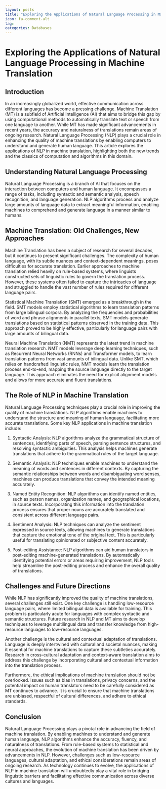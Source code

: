 ```yaml
---
layout: posts
title: "Exploring the Applications of Natural Language Processing in Machine Translation"
icon: fa-comment-alt
tag:      
categories: Databases
---
```



# Exploring the Applications of Natural Language Processing in Machine Translation

## Introduction

In an increasingly globalized world, effective communication across different languages has become a pressing challenge. Machine Translation (MT) is a subfield of Artificial Intelligence (AI) that aims to bridge this gap by using computational methods to automatically translate text or speech from one language to another. While MT has made significant advancements in recent years, the accuracy and naturalness of translations remain areas of ongoing research. Natural Language Processing (NLP) plays a crucial role in enhancing the quality of machine translations by enabling computers to understand and generate human language. This article explores the applications of NLP in machine translation, highlighting both the new trends and the classics of computation and algorithms in this domain.

## Understanding Natural Language Processing

Natural Language Processing is a branch of AI that focuses on the interaction between computers and human language. It encompasses a range of tasks, including syntactic and semantic analysis, speech recognition, and language generation. NLP algorithms process and analyze large amounts of language data to extract meaningful information, enabling machines to comprehend and generate language in a manner similar to humans.

## Machine Translation: Old Challenges, New Approaches

Machine Translation has been a subject of research for several decades, but it continues to present significant challenges. The complexity of human language, with its subtle nuances and context-dependent meanings, poses difficulties for accurate translation. Earlier approaches to machine translation relied heavily on rule-based systems, where linguists constructed sets of linguistic rules to govern the translation process. However, these systems often failed to capture the intricacies of language and struggled to handle the vast number of rules required for different language pairs.

Statistical Machine Translation (SMT) emerged as a breakthrough in the field. SMT models employ statistical algorithms to learn translation patterns from large bilingual corpora. By analyzing the frequencies and probabilities of word and phrase alignments in parallel texts, SMT models generate translations based on statistical patterns observed in the training data. This approach proved to be highly effective, particularly for language pairs with large amounts of bilingual data.

Neural Machine Translation (NMT) represents the latest trend in machine translation research. NMT models leverage deep learning techniques, such as Recurrent Neural Networks (RNNs) and Transformer models, to learn translation patterns from vast amounts of bilingual data. Unlike SMT, which relies on handcrafted linguistic rules, NMT models learn the translation process end-to-end, mapping the source language directly to the target language. This approach eliminates the need for explicit alignment models and allows for more accurate and fluent translations.

## The Role of NLP in Machine Translation

Natural Language Processing techniques play a crucial role in improving the quality of machine translations. NLP algorithms enable machines to understand the structure and meaning of human language, facilitating more accurate translations. Some key NLP applications in machine translation include:

1. Syntactic Analysis: NLP algorithms analyze the grammatical structure of sentences, identifying parts of speech, parsing sentence structures, and resolving syntactic ambiguities. This analysis helps machines generate translations that adhere to the grammatical rules of the target language.

2. Semantic Analysis: NLP techniques enable machines to understand the meaning of words and sentences in different contexts. By capturing the semantic relationships between words and disambiguating word senses, machines can produce translations that convey the intended meaning accurately.

3. Named Entity Recognition: NLP algorithms can identify named entities, such as person names, organization names, and geographical locations, in source texts. Incorporating this information into the translation process ensures that proper nouns are accurately translated and consistent across different language pairs.

4. Sentiment Analysis: NLP techniques can analyze the sentiment expressed in source texts, allowing machines to generate translations that capture the emotional tone of the original text. This is particularly useful for translating opinionated or subjective content accurately.

5. Post-editing Assistance: NLP algorithms can aid human translators in post-editing machine-generated translations. By automatically identifying potential errors or areas requiring improvement, NLP tools help streamline the post-editing process and enhance the overall quality of translations.

## Challenges and Future Directions

While NLP has significantly improved the quality of machine translations, several challenges still exist. One key challenge is handling low-resource language pairs, where limited bilingual data is available for training. This problem is particularly acute for languages with complex syntactic and semantic structures. Future research in NLP and MT aims to develop techniques to leverage multilingual data and transfer knowledge from high-resource languages to low-resource languages.

Another challenge is the cultural and contextual adaptation of translations. Language is deeply intertwined with cultural and societal nuances, making it essential for machine translations to capture these subtleties accurately. Research in cross-cultural adaptation and context-aware translation aims to address this challenge by incorporating cultural and contextual information into the translation process.

Furthermore, the ethical implications of machine translation should not be overlooked. Issues such as bias in translations, privacy concerns, and the potential impact on human translators need to be carefully considered as MT continues to advance. It is crucial to ensure that machine translations are unbiased, respectful of cultural differences, and adhere to ethical standards.

## Conclusion

Natural Language Processing plays a pivotal role in advancing the field of machine translation. By enabling machines to understand and generate human language, NLP algorithms enhance the accuracy, fluency, and naturalness of translations. From rule-based systems to statistical and neural approaches, the evolution of machine translation has been driven by advancements in NLP. However, challenges such as low-resource languages, cultural adaptation, and ethical considerations remain areas of ongoing research. As technology continues to evolve, the applications of NLP in machine translation will undoubtedly play a vital role in bridging linguistic barriers and facilitating effective communication across diverse cultures and languages.